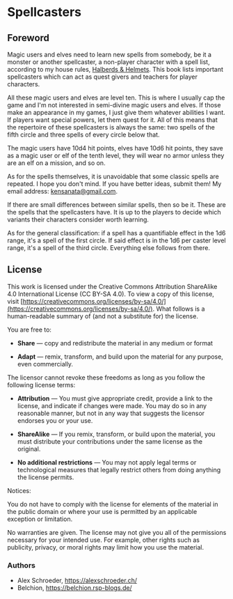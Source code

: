 # Spellcasters

## Foreword

Magic users and elves need to learn new spells from somebody, be it a
monster or another spellcaster, a non-player character with a spell
list, according to my house rules,
[Halberds & Helmets](https://alexschroeder.ch/wiki/Halberds_and_Helmets). This book lists important spellcasters which can act
as quest givers and teachers for player characters.

All these magic users and elves are level ten. This is where I usually
cap the game and I'm not interested in semi-divine magic users and
elves. If those make an appearance in my games, I just give them
whatever abilities I want. If players want special powers, let them
quest for it. All of this means that the repertoire of these
spellcasters is always the same: two spells of the fifth circle and
three spells of every circle below that.

The magic users have 10d4 hit points, elves have 10d6 hit points, they
save as a magic user or elf of the tenth level, they will wear no
armor unless they are an elf on a mission, and so on.

As for the spells themselves, it is unavoidable that some classic
spells are repeated. I hope you don't mind. If you have better ideas,
submit them! My email address:
[kensanata@gmail.com](mailto:kensanata@gmail.com).

If there are small differences between similar spells, then so be it.
These are the spells that the spellcasters have. It is up to the
players to decide which variants their characters consider worth
learning.

As for the general classification: if a spell has a quantifiable
effect in the 1d6 range, it's a spell of the first circle. If said
effect is in the 1d6 per caster level range, it's a spell of the third
circle. Everything else follows from there.

## License

This work is licensed under the Creative Commons Attribution
ShareAlike 4.0 International License (CC BY-SA 4.0). To view a copy of
this license, visit
[https://creativecommons.org/licenses/by-sa/4.0/](https://creativecommons.org/licenses/by-sa/4.0/).
What follows is a human-readable summary of (and not a substitute for)
the license.

You are free to:

- **Share** — copy and redistribute the material in any medium or format

- **Adapt** — remix, transform, and build upon the material for any
  purpose, even commercially.

The licensor cannot revoke these freedoms as long as you follow the
following license terms:

- **Attribution** — You must give appropriate credit, provide a link
  to the license, and indicate if changes were made. You may do so in
  any reasonable manner, but not in any way that suggests the licensor
  endorses you or your use.

- **ShareAlike** — If you remix, transform, or build upon the
  material, you must distribute your contributions under the same
  license as the original.

- **No additional restrictions** — You may not apply legal terms or
  technological measures that legally restrict others from doing
  anything the license permits.

Notices:

You do not have to comply with the license for elements of the
material in the public domain or where your use is permitted by an
applicable exception or limitation.

No warranties are given. The license may not give you all of the
permissions necessary for your intended use. For example, other rights
such as publicity, privacy, or moral rights may limit how you use the
material.

### Authors

- Alex Schroeder, https://alexschroeder.ch/
- Belchion, https://belchion.rsp-blogs.de/
